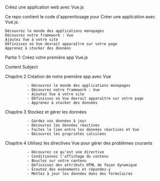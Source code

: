 Créez une application web avec Vue.js

Ce repo contient le code d'apprentissage pour Créer une application avec Vue.js.

	Découvrez le monde des applications monopages
	Découvrez notre framework : Vue
	Ajoutez Vue à votre site
	Définissez où Vue devrait apparaître sur votre page
	Apprenez à stocker des données


Partie 1: Créez votre première app Vue.js

Content 	Subject

Chapitre 2      Création de notre première app avec Vue

              - Découvrez le monde des applications monopages
              - Découvrez notre framework : Vue
              - Ajoutez Vue à votre site
              - Définissez où Vue devrait apparaître sur votre page
              - Apprenez à stocker des données
			  
Chapitre 3 	Stockez et gérer les données

              - Gardez vos données à jour
              - Découvrez les données réactives
              - Faites le lien entre les données réactives et Vue
              - Découvrez les propriétés calculées
			  
Chapitre 4      Utilisez les directives Vue pour gérer des problèmes courants 

              - Découvrez ce qu’est une directive
              - Conditionnez l'affichage du contenu
              - Bouclez sur votre contenu
              - Définissez des attributs HTML de façon dynamique
              - Écoutez des événements et répondez-y
              - Mettez à jour les données dans des formulaires
